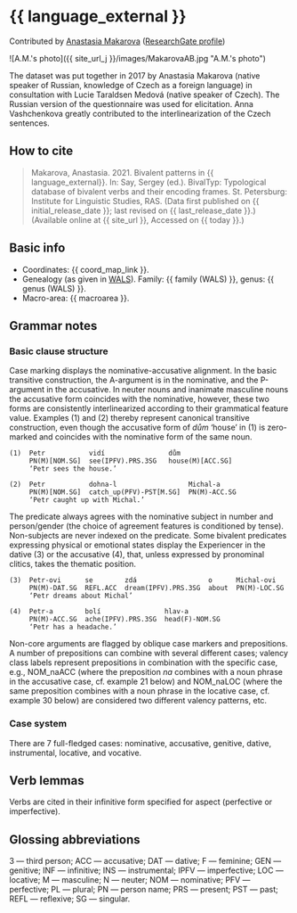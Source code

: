 # {{ language_external }}
Contributed by [Anastasia Makarova](https://katalog.uu.se/profile/?id=N20-1741) ([ResearchGate profile](https://www.researchgate.net/profile/Anastasia-Makarova-10))

![A.M.'s photo]({{ site_url_j }}/images/MakarovaAB.jpg "A.M.'s photo")

The dataset was put together in 2017 by Anastasia Makarova (native speaker of Russian, knowledge of Czech as a foreign language) in consultation with Lucie Taraldsen Medová (native speaker of Czech). The Russian version of the questionnaire was used for elicitation. Anna Vashchenkova greatly contributed to the interlinearization of the Czech sentences.

## How to cite
> Makarova, Anastasia. 2021. Bivalent patterns in {{ language_external}}. 
> In: Say, Sergey (ed.). BivalTyp: Typological database of bivalent verbs and their encoding frames. 
> St. Petersburg: Institute for Linguistic Studies, RAS. 
> (Data first published on {{ initial_release_date }}; 
> last revised on {{ last_release_date }}.) (Available online at {{ site_url }}, 
> Accessed on {{ today }}.)

## Basic info
- Coordinates: {{ coord_map_link }}.
- Genealogy (as given in [WALS](https://wals.info/)). Family: {{ family (WALS) }}, genus: {{ genus (WALS) }}.
- Macro-area: {{ macroarea }}.

## Grammar notes

### Basic clause structure

Case marking displays the nominative-accusative alignment. In the basic transitive construction, the A-argument is in the nominative, and the P-argument in the accusative. In neuter nouns and inanimate masculine nouns the accusative form coincides with the nominative, however, these two forms are consistently interlinearized according to their grammatical feature value. Examples (1) and (2) thereby represent canonical transitive construction, even though the accusative form of *dům* ‘house’ in (1) is zero-marked and coincides with the nominative form of the same noun.

```
(1)  Petr           vidí                dům
     PN(M)[NOM.SG]  see(IPFV).PRS.3SG   house(M)[ACC.SG]
     ‘Petr sees the house.’

(2)  Petr           dohna-l                  Michal-a
     PN(M)[NOM.SG]  catch_up(PFV)-PST[M.SG]  PN(M)-ACC.SG
     ‘Petr caught up with Michal.’

```
The predicate always agrees with the nominative subject in number and person/gender (the choice of agreement features is conditioned by tense). Non-subjects are never indexed on the predicate. Some bivalent predicates expressing physical or emotional states display the Experiencer in the dative (3) or the accusative (4), that, unless expressed by pronominal clitics, takes the thematic position. 

```
(3)  Petr-ovi      se        zdá                  o      Michal-ovi
     PN(M)-DAT.SG  REFL.ACC  dream(IPFV).PRS.3SG  about  PN(M)-LOC.SG
     ‘Petr dreams about Michal’

(4)  Petr-a        bolí                hlav-a
     PN(M)-ACC.SG  ache(IPFV).PRS.3SG  head(F)-NOM.SG
     ‘Petr has a headache.’
```

Non-core arguments are flagged by oblique case markers and prepositions. A number of prepositions can combine with several different cases; valency class labels represent prepositions in combination with the specific case, e.g., NOM\_naACC (where the preposition *na* combines with a noun phrase in the accusative case, cf. example 21 below) and NOM\_naLOC (where the same preposition combines with a noun phrase in the locative case, cf. example 30 below) are considered two different valency patterns, etc.

### Case system
There are 7 full-fledged cases: nominative, accusative, genitive, dative, instrumental, locative, and vocative. 

## Verb lemmas
Verbs are cited in their infinitive form specified for aspect (perfective or imperfective). 


## Glossing abbreviations
3 — third person; ACC — accusative; DAT — dative; F — feminine; GEN — genitive; INF — infinitive; INS — instrumental; IPFV — imperfective; LOC — locative; M — masculine; N — neuter; NOM — nominative; PFV — perfective; PL — plural; PN — person name; PRS — present; PST — past; REFL — reflexive; SG — singular. 
